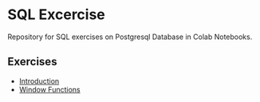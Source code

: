 # SQL Excercise
Repository for SQL exercises on Postgresql Database in Colab Notebooks.

## Exercises
  * [Introduction](https://github.com/GurmitSeera/SQL-Exercises/blob/main/SQL_Excercises.ipynb)
  * [Window Functions](https://github.com/GurmitSeera/SQL-Exercises/blob/main/Window_Functions.ipynb)


